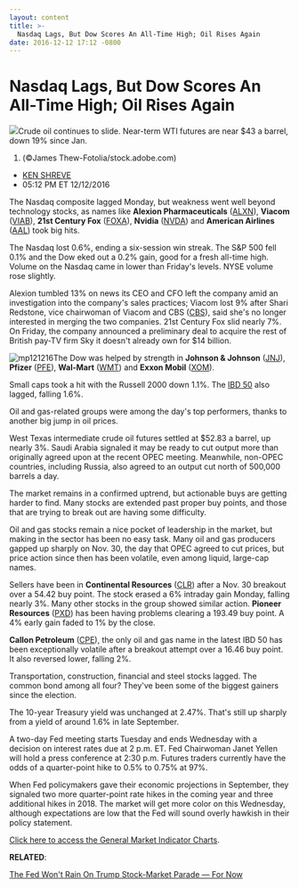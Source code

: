 ```yaml
---
layout: content
title: >-
  Nasdaq Lags, But Dow Scores An All-Time High; Oil Rises Again
date: 2016-12-12 17:12 -0800
---
```



Nasdaq Lags, But Dow Scores An All-Time High; Oil Rises Again
==============================================================


![](https://www.investors.com/wp-content/uploads/2016/08/BIGPIC_oil_080116_adobe.jpeg)Crude oil continues to slide. Near-term WTI futures are near $43 a barrel, down 19% since Jan.
1. (©James Thew-Fotolia/stock.adobe.com)



* [KEN SHREVE](https://www.investors.com/author/shrevek/ "Posts by KEN SHREVE")
* 05:12 PM ET 12/12/2016




The Nasdaq composite lagged Monday, but weakness went well beyond technology stocks, as names like **Alexion Pharmaceuticals** ([ALXN](https://research.investors.com/quote.aspx?symbol=ALXN)), **Viacom** ([VIAB](https://research.investors.com/quote.aspx?symbol=VIAB)), **21st Century Fox** ([FOXA](https://research.investors.com/quote.aspx?symbol=FOXA)), **Nvidia** ([NVDA](https://research.investors.com/quote.aspx?symbol=NVDA)) and **American Airlines** ([AAL](https://research.investors.com/quote.aspx?symbol=AAL)) took big hits.


The Nasdaq lost 0.6%, ending a six-session win streak. The S&P 500 fell 0.1% and the Dow eked out a 0.2% gain, good for a fresh all-time high. Volume on the Nasdaq came in lower than Friday's levels. NYSE volume rose slightly.


Alexion tumbled 13% on news its CEO and CFO left the company amid an investigation into the company's sales practices; Viacom lost 9% after Shari Redstone, vice chairwoman of Viacom and CBS ([CBS](https://research.investors.com/quote.aspx?symbol=CBS)), said she's no longer interested in merging the two companies. 21st Century Fox slid nearly 7%. On Friday, the company announced a preliminary deal to acquire the rest of British pay-TV firm Sky it doesn't already own for $14 billion.


![mp121216](https://www.investors.com/wp-content/uploads/2016/12/MP121216-170x300.png)The Dow was helped by strength in **Johnson & Johnson** ([JNJ](https://research.investors.com/quote.aspx?symbol=JNJ)), **Pfizer** ([PFE](https://research.investors.com/quote.aspx?symbol=PFE)), **Wal-Mart** ([WMT](https://research.investors.com/quote.aspx?symbol=WMT)) and **Exxon Mobil** ([XOM](https://research.investors.com/quote.aspx?symbol=XOM)).


Small caps took a hit with the Russell 2000 down 1.1%. The [IBD 50](https://www.investors.com/stock-lists/ibd-50/ibd-50-performance/) also lagged, falling 1.6%.


Oil and gas-related groups were among the day's top performers, thanks to another big jump in oil prices.


West Texas intermediate crude oil futures settled at $52.83 a barrel, up nearly 3%. Saudi Arabia signaled it may be ready to cut output more than originally agreed upon at the recent OPEC meeting. Meanwhile, non-OPEC countries, including Russia, also agreed to an output cut north of 500,000 barrels a day.


The market remains in a confirmed uptrend, but actionable buys are getting harder to find. Many stocks are extended past proper buy points, and those that are trying to break out are having some difficulty.


Oil and gas stocks remain a nice pocket of leadership in the market, but making in the sector has been no easy task. Many oil and gas producers gapped up sharply on Nov. 30, the day that OPEC agreed to cut prices, but price action since then has been volatile, even among liquid, large-cap names.


Sellers have been in **Continental Resources** ([CLR](https://research.investors.com/quote.aspx?symbol=CLR)) after a Nov. 30 breakout over a 54.42 buy point. The stock erased a 6% intraday gain Monday, falling nearly 3%. Many other stocks in the group showed similar action. **Pioneer Resources** ([PXD](https://research.investors.com/quote.aspx?symbol=PXD)) has been having problems clearing a 193.49 buy point. A 4% early gain faded to 1% by the close.


**Callon Petroleum** ([CPE](https://research.investors.com/quote.aspx?symbol=CPE)), the only oil and gas name in the latest IBD 50 has been exceptionally volatile after a breakout attempt over a 16.46 buy point. It also reversed lower, falling 2%.


Transportation, construction, financial and steel stocks lagged. The common bond among all four? They've been some of the biggest gainers since the election.


The 10-year Treasury yield was unchanged at 2.47%. That's still up sharply from a yield of around 1.6% in late September.


A two-day Fed meeting starts Tuesday and ends Wednesday with a decision on interest rates due at 2 p.m. ET. Fed Chairwoman Janet Yellen will hold a press conference at 2:30 p.m. Futures traders currently have the odds of a quarter-point hike to 0.5% to 0.75% at 97%.


When Fed policymakers gave their economic projections in September, they signaled two more quarter-point rate hikes in the coming year and three additional hikes in 2018. The market will get more color on this Wednesday, although expectations are low that the Fed will sound overly hawkish in their policy statement.


[Click here to access the General Market Indicator Charts](https://www.investors.com/wp-content/uploads/2016/12/IBD1212202009GMI.pdf).


**RELATED**:


[The Fed Won't Rain On Trump Stock-Market Parade — For Now](https://www.investors.com/news/economy/the-fed-wont-rain-on-trump-stock-market-parade-for-now/)




